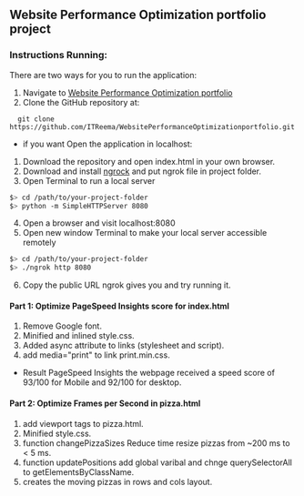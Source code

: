 ## Website Performance Optimization portfolio project


### Instructions Running:
There are two ways for you to run the application:

1. Navigate to [Website Performance Optimization portfolio]() 
2. Clone the GitHub repository at:
```
  git clone https://github.com/ITReema/WebsitePerformanceOptimizationportfolio.git
```

* if you want Open the application in localhost: 
1. Download the repository and open index.html in your own browser.
2. Download and install [ngrock](https://ngrok.com) and put ngrok file in project folder.
3. Open Terminal to run a local server 
  ```bash
  $> cd /path/to/your-project-folder
  $> python -m SimpleHTTPServer 8080
  ```
4. Open a browser and visit localhost:8080
5. Open new window Terminal to make your local server accessible remotely
  ``` bash
  $> cd /path/to/your-project-folder
  $> ./ngrok http 8080
  ```
6. Copy the public URL ngrok gives you and try running it.


#### Part 1: Optimize PageSpeed Insights score for index.html

1. Remove Google font.
2. Minified and inlined style.css.
3. Added async attribute to links (stylesheet and script).
4. add media="print" to link print.min.css.

* Result PageSpeed Insights
the webpage received a speed score of 93/100 for Mobile and 92/100 for desktop.

#### Part 2: Optimize Frames per Second in pizza.html

1. add viewport tags to pizza.html.
2. Minified style.css.
3. function changePizzaSizes Reduce time resize pizzas from ~200 ms to < 5 ms.
4. function updatePositions add global varibal and chnge querySelectorAll to getElementsByClassName.
5. creates the moving pizzas in rows and cols layout. 
